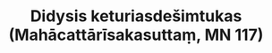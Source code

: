 ---
layout: page
title: 'Didysis keturiasdešimtukas (Mahācattārīsakasuttaṃ, MN 117)'
category: vidutinio
index: 
  - Teisingas požiūris
sortIndex: 117
image:
  feature: Burmese.jpg
tags: 
  - Teisingas požiūris
suttacentral: mn117
---